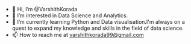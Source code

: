 - 👋 Hi, I’m @VarshithKorada
- 👀 I’m interested in Data Science and Analytics.
- 🌱 I’m currently learning Python and Data visualisation.I'm always on a quest to expand my knowledge and skills in the field of data science.
- 📫 How to reach me at varshithkorada99@gmail.com

<!---
VarshithKorada/VarshithKorada is a ✨ special ✨ repository because its `README.md` (this file) appears on your GitHub profile.
You can click the Preview link to take a look at your changes.
--->
